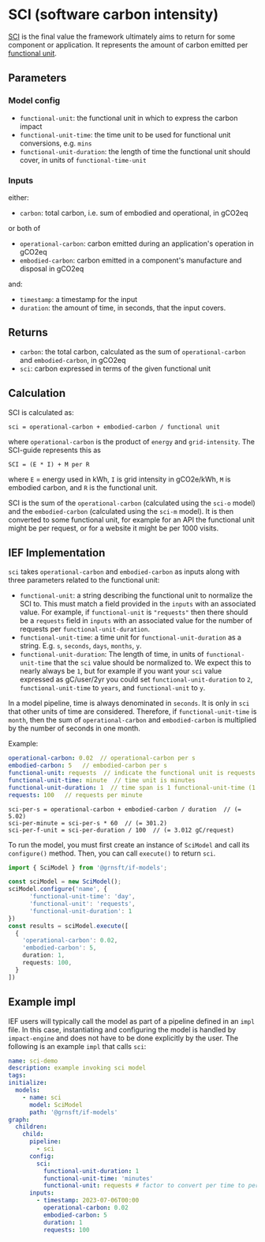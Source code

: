 # SCI (software carbon intensity)

[SCI](https://sci-guide.greensoftware.foundation/) is the final value the
framework ultimately aims to return for some component or application.
It represents the amount of carbon emitted per
[functional unit](https://sci-guide.greensoftware.foundation/R/).

## Parameters

### Model config

- `functional-unit`: the functional unit in which to express the carbon impact
- `functional-unit-time`: the time unit to be used for functional unit conversions,
  e.g. `mins`
- `functional-unit-duration`: the length of time the functional unit
  should cover, in units of `functional-time-unit`

### Inputs

either:

- `carbon`: total carbon, i.e. sum of embodied and operational, in gCO2eq

or both of

- `operational-carbon`: carbon emitted during an application's operation in gCO2eq
- `embodied-carbon`: carbon emitted in a component's manufacture
  and disposal in gCO2eq

and:

- `timestamp`: a timestamp for the input
- `duration`: the amount of time, in seconds, that the input covers.

## Returns

- `carbon`: the total carbon, calculated as the sum of `operational-carbon`
  and `embodied-carbon`, in gCO2eq
- `sci`: carbon expressed in terms of the given functional unit

## Calculation

SCI is calculated as:

```pseudocode
sci = operational-carbon + embodied-carbon / functional unit
```

where `operational-carbon` is the product of `energy` and `grid-intensity`.
The SCI-guide represents this as

```pseudocode
SCI = (E * I) + M per R
```

where
`E` = energy used in kWh,
`I` is grid intensity in gCO2e/kWh,
`M` is embodied carbon, and
`R` is the functional unit.

SCI is the sum of the `operational-carbon` (calculated using the `sci-o` model)
and the `embodied-carbon` (calculated using the `sci-m` model).
It is then converted to some functional unit, for example for an API the
functional unit might be per request, or for a website
it might be per 1000 visits.

## IEF Implementation

`sci` takes `operational-carbon` and `embodied-carbon` as inputs along
with three parameters related to the functional unit:

- `functional-unit`: a string describing the functional unit to normalize
  the SCI to. This must match a field provided in the `inputs` with
  an associated value.
  For example, if `functional-unit` is `"requests"` then there should be
  a `requests` field in `inputs` with an associated value for
  the number of requests per `functional-unit-duration`.
- `functional-unit-time`: a time unit for `functional-unit-duration` as a string.
  E.g. `s`, `seconds`, `days`, `months`, `y`.
- `functional-unit-duration`: The length of time, in units of `functional-unit-time`
  that the `sci` value should be normalized to. We expect this to nearly always
  be `1`, but for example if you want your `sci` value expressed as gC/user/2yr
  you could set `functional-unit-duration` to `2`,
  `functional-unit-time` to `years`, and
  `functional-unit` to `y`.

In a model pipeline, time is always denominated in `seconds`. It is only in
`sci` that other units of time are considered. Therefore, if `functional-unit-time`
is `month`, then the sum of `operational-carbon` and `embodied-carbon` is
multiplied by the number of seconds in one month.

Example:

```yaml
operational-carbon: 0.02  // operational-carbon per s
embodied-carbon: 5   // embodied-carbon per s
functional-unit: requests  // indicate the functional unit is requests
functional-unit-time: minute  // time unit is minutes
functional-unit-duration: 1  // time span is 1 functional-unit-time (1 minute)
requests: 100   // requests per minute
```

```pseduocode
sci-per-s = operational-carbon + embodied-carbon / duration  // (= 5.02)
sci-per-minute = sci-per-s * 60  // (= 301.2)
sci-per-f-unit = sci-per-duration / 100  // (= 3.012 gC/request)
```

To run the model, you must first create an instance of `SciModel` and call
its `configure()` method. Then, you can call `execute()` to return `sci`.

```typescript
import { SciModel } from '@grnsft/if-models';

const sciModel = new SciModel();
sciModel.configure('name', {
      'functional-unit-time': 'day',
      'functional-unit': 'requests',
      'functional-unit-duration': 1
})
const results = sciModel.execute([
  {
    'operational-carbon': 0.02,
    'embodied-carbon': 5,
    duration: 1,
    requests: 100,
  }
])
```

## Example impl

IEF users will typically call the model as part of a pipeline defined in an `impl`
file. In this case, instantiating and configuring the model is handled by
`impact-engine` and does not have to be done explicitly by the user.
The following is an example `impl` that calls `sci`:

```yaml
name: sci-demo
description: example invoking sci model
tags:
initialize:
  models:
    - name: sci
      model: SciModel
      path: '@grnsft/if-models'
graph:
  children:
    child:
      pipeline:
        - sci
      config:
        sci:
          functional-unit-duration: 1
          functional-unit-time: 'minutes'
          functional-unit: requests # factor to convert per time to per f.unit
      inputs:
        - timestamp: 2023-07-06T00:00
          operational-carbon: 0.02
          embodied-carbon: 5
          duration: 1
          requests: 100
```
